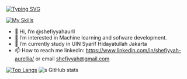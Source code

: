 [![Typing SVG](https://readme-typing-svg.herokuapp.com?font=Fira+Code&weight=500&size=34&pause=1000&color=B37A34&background=FF53EA00&random=false&width=435&lines=Show+Your+True+Colors)](https://git.io/typing-svg)


[![My Skills](https://skillicons.dev/icons?i=js,html,css,tensorflow,php,laravel,docker,python)](https://skillicons.dev)
- 👋 Hi, I’m @shefiyyahaurll
- 👀 I’m interested in Machine learning and sofware development.
- 🌱 I’m currently study in UIN Syarif Hidayatullah Jakarta
- 📫 How to reach me linkedin: https://www.linkedin.com/in/shefiyyah-aurellia/ or email shefiyyah@gmail.com

[![Top Langs](https://github-readme-stats.vercel.app/api/top-langs/?username=shefiyyahaurll&layout=donut-vertical)](https://github.com/shefiyyahaurll/github-readme-stats)
![s GitHub stats](https://github-readme-stats.vercel.app/api?username=shefiyyahaurll\&rank_icon=github)
<!---
shefiyyahaurll/shefiyyahaurll is a ✨ special ✨ repository because its `README.md` (this file) appears on your GitHub profile.
You can click the Preview link to take a look at your changes.
--->

